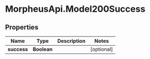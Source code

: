 # MorpheusApi.Model200Success

## Properties

Name | Type | Description | Notes
------------ | ------------- | ------------- | -------------
**success** | **Boolean** |  | [optional] 


